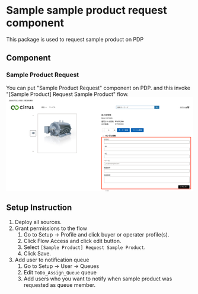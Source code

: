 # Sample sample product request component
This package is used to request sample product on PDP


## Component
### Sample Product Request
You can put "Sample Product Request" component on PDP. and this invoke "[Sample Product] Request Sample Product" flow.
![](images/sampleproduct.png)


## Setup Instruction
1. Deploy all sources.
1. Grant permissions to the flow
    1. Go to Setup -> Profile and click buyer or operater profile(s).
    1. Click Flow Access and click edit button.
    1. Select `[Sample Product] Request Sample Product`.
    1. Click Save.
1. Add user to notification queue
    1. Go to Setup -> User -> Queues
    1. Edit `ToDo_Assign_Queue` queue
    1. Add users who you want to notify when sample product was requested as queue member.